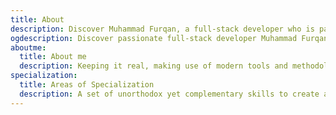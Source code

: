 ```yaml
---
title: About
description: Discover Muhammad Furqan, a full-stack developer who is passionate about his work and is dedicated to solving complex problems and achieving the best outcomes.
ogdescription: Discover passionate full-stack developer Muhammad Furqan.
aboutme:
  title: About me
  description: Keeping it real, making use of modern tools and methodologies to accelerate business growth and establishing unfair advantages.
specialization:
  title: Areas of Specialization
  description: A set of unorthodox yet complementary skills to create advantage.
---
```

